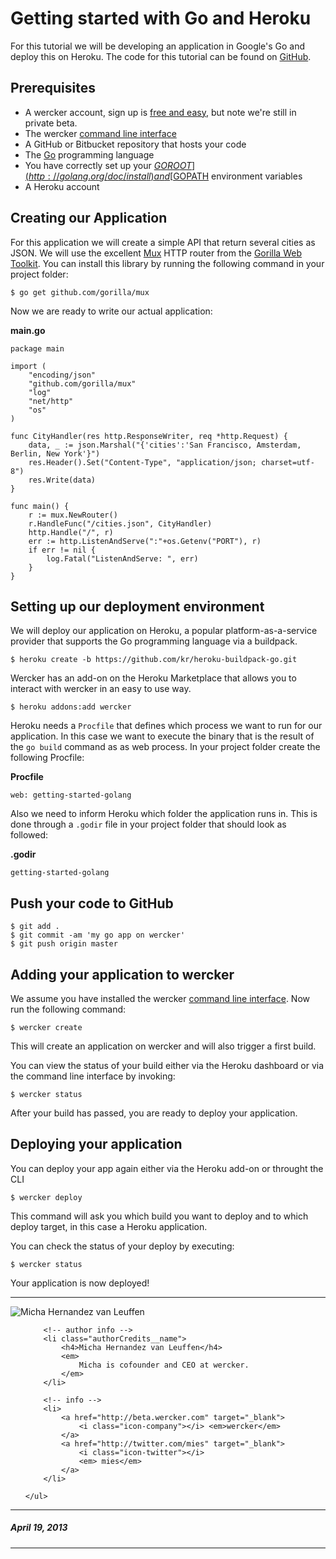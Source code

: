 # Getting started with Go and Heroku

For this tutorial we will be developing an application in Google's Go and deploy this on Heroku. The code for this tutorial can be found on [GitHub](https://github.com/wercker/getting-started-golang).

## Prerequisites
* A wercker account, sign up is [free and easy](https://app.wercker.com/users/new/), but note we're still in private beta.
* The wercker [command line interface](/articles/cli/)
* A GitHub or Bitbucket repository that hosts your code
* The [Go](http://golang.org/) programming language
* You have correctly set up your [$GOROOT](http://golang.org/doc/install) and [$GOPATH](http://golang.org/doc/code.html#tmp_2) environment variables
* A Heroku account

## Creating our Application

For this application we will create a simple API that return several cities as JSON. We will use the excellent [Mux](http://github.com/gorilla/mux) HTTP router from the [Gorilla Web Toolkit](http://www.gorillatoolkit.org/pkg/mux). You can install this library by running the following command in your project folder:

    $ go get github.com/gorilla/mux

Now we are ready to write our actual application:

**main.go**

    package main

    import (
        "encoding/json"
        "github.com/gorilla/mux"
        "log"
        "net/http"
        "os"
    )

    func CityHandler(res http.ResponseWriter, req *http.Request) {
        data, _ := json.Marshal("{'cities':'San Francisco, Amsterdam, Berlin, New York'}")
        res.Header().Set("Content-Type", "application/json; charset=utf-8")
        res.Write(data)
    }

    func main() {
        r := mux.NewRouter()
        r.HandleFunc("/cities.json", CityHandler)
        http.Handle("/", r)
        err := http.ListenAndServe(":"+os.Getenv("PORT"), r)
        if err != nil {
            log.Fatal("ListenAndServe: ", err)
        }
    }


## Setting up our deployment environment

We will deploy our application on Heroku, a popular platform-as-a-service provider that supports the Go programming language via a buildpack.

    $ heroku create -b https://github.com/kr/heroku-buildpack-go.git

Wercker has an add-on on the Heroku Marketplace that allows you to interact with wercker in an easy to use way.

    $ heroku addons:add wercker

Heroku needs a `Procfile` that defines which process we want to run for our application. In this case we want to execute the binary that is the result of the `go build` command as as web process. In your project folder create the following Procfile:

**Procfile**

    web: getting-started-golang

Also we need to inform Heroku which folder the application runs in. This is done through a `.godir` file in your project folder that should look as followed:

**.godir**

    getting-started-golang

## Push your code to GitHub

    $ git add .
    $ git commit -am 'my go app on wercker'
    $ git push origin master

## Adding your application to wercker

We assume you have installed the wercker [command line interface](/artiles/cli/). Now run the following command:

    $ wercker create

This will create an application on wercker and will also trigger a first build.

You can view the status of your build either via the Heroku dashboard or via the command line interface by invoking:

    $ wercker status

After your build has passed, you are ready to deploy your application.

## Deploying your application

You can deploy your app again either via the Heroku add-on or throught the CLI

    $ wercker deploy

This command will ask you which build you want to deploy and to which deploy target, in this case a Heroku application.

You can check the status of your deploy by executing:

    $ wercker status

Your application is now deployed!

-------

<div class="authorCredits">
    <span class="profile-picture">
        <img src="https://secure.gravatar.com/avatar/d4b19718f9748779d7cf18c6303dc17f?d=identicon&s=192" alt="Micha Hernandez van Leuffen"/>
    </span>
    <ul class="authorCredits">

        <!-- author info -->
        <li class="authorCredits__name">
            <h4>Micha Hernandez van Leuffen</h4>
            <em>
                Micha is cofounder and CEO at wercker.
            </em>
        </li>

        <!-- info -->
        <li>
            <a href="http://beta.wercker.com" target="_blank">
                <i class="icon-company"></i> <em>wercker</em>
            </a>
            <a href="http://twitter.com/mies" target="_blank">
                <i class="icon-twitter"></i>
                <em> mies</em>
            </a>
        </li>

    </ul>
</div>

-------
##### April 19, 2013
-------
